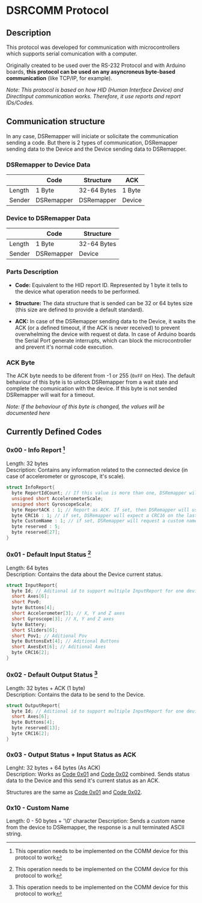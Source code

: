 # DSRCOMM Protocol
## Description
This protocol was developed for communication with microcontrollers which supports serial comunication with a computer.

Originally created to be used over the RS-232 Protocol and with Arduino boards, **this protocol can be used on any asyncroneus byte-based communication** (like TCP/IP, for example).

_Note: This protocol is based on how HID (Human Interface Device) and DirectInput communication works. Therefore, it use reports and report IDs/Codes._

## Communication structure

In any case, DSRemapper will iniciate or solicitate the communication sending a code. But there is 2 types of communication, DSRemapper sending data to the Device and the Device sending data to DSRemapper.

### DSRemapper to Device Data
|        | Code       | Structure   | ACK    |
|--------|------------|-------------|--------|
| Length | 1 Byte     | 32-64 Bytes | 1 Byte |
| Sender | DSRemapper | DSRemapper  | Device |

### Device to DSRemapper Data
|        | Code       | Structure   |
|--------|------------|-------------|
| Length | 1 Byte     | 32-64 Bytes |
| Sender | DSRemapper | Device      |

### Parts Description
- **Code:** Equivalent to the HID report ID. Represented by 1 byte it tells to the device what operation needs to be performed.

- **Structure:** The data structure that is sended can be 32 or 64 bytes size (this size are defined to provide a default standard).

- **ACK:** In case of the DSRemapper sending data to the Device, it waits the ACK (or a defined timeout, if the ACK is never received) to prevent overwhelming the device with request ot data. In case of Arduino boards the Serial Port generate interrupts, which can block the microcontroller and prevent it's normal code execution.

### ACK Byte
The ACK byte needs to be diferent from -1 or 255 (`0xFF` on Hex). The default behaviour of this byte is to unlock DSRemapper from a wait state and complete the comunication with the device. If this byte is not sended DSRemapper will wait for a timeout.

_Note: If the behaviour of this byte is changed, the values will be documented here_

## Currently Defined Codes

### 0x00 - Info Report [^1]
Length: 32 bytes  
Description: Contains any information related to the connected device (in case of accelerometer or gyroscope, it's scale).

```c++
struct InfoReport{
  byte ReportIdCount; // If this value is more than one, DSRemapper will spect multiple Input Reports per request
  unsigned short AccelerometerScale;
  unsigned short GyroscopeScale;
  byte ReportACK : 1; // Report as ACK. If set, then DSRemapper will use 0x03 Code for data retrive
  byte CRC16 : 1; // if set, DSRemapper will expect a CRC16 on the last bytes of the InputReport and the OutputReport. Otherwise, this bytes can be used for data transfer
  byte CustomName : 1; // if set, DSRemapper will request a custom name with 0x10 code
  byte reserved : 5;
  byte reserved[27];
}
```

### 0x01 - Default Input Status [^1]
Length: 64 bytes  
Description: Contains the data about the Device current status.

```c++
struct InputReport{
  byte Id; // Aditional id to support multiple InputReport for one device
  short Axes[6];
  short Pov0;
  byte Buttons[4];
  short Accelerometer[3]; // X, Y and Z axes
  short Gyroscope[3]; // X, Y and Z axes
  byte Battery;
  short Sliders[6];
  short Pov1; // Aditional Pov
  byte ButtonsExt[4]; // Aditional Buttons
  short AxesExt[6]; // Aditional Axes
  byte CRC16[2];
}
```

### 0x02 - Default Output Status [^1]
Length: 32 bytes + ACK (1 byte)  
Description: Contains the data to be send to the Device.

```c++
struct OutputReport{
  byte Id; // Aditional id to support multiple InputReport for one device
  short Axes[6];
  byte Buttons[4];
  byte reserved[13];
  byte CRC16[2];
}
```

### 0x03 - Output Status + Input Status as ACK
Lenght: 32 bytes + 64 bytes (As ACK)  
Description: Works as [Code 0x01](#0x01---default-input-status-1) and [Code 0x02](#0x02---default-output-status-1) combined. Sends status data to the Device and this send it's current status as an ACK.

Structures are the same as [Code 0x01](#0x01---default-input-status-1) and [Code 0x02](#0x02---default-output-status-1).

### 0x10 - Custom Name
Length: 0 - 50 bytes + '\0' character
Description: Sends a custom name from the device to DSRemapper, the response is a null terminated ASCII string.

[^1]: This operation needs to be implemented on the COMM device for this protocol to work
